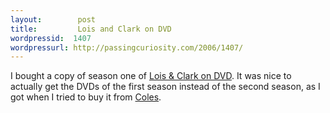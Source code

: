 ```yaml
--- 
layout:        post
title:         Lois and Clark on DVD
wordpressid:  1407
wordpressurl: http://passingcuriosity.com/2006/1407/
---
```


I bought a copy of season one of [Lois & Clark on DVD][1]. It was nice to actually get the DVDs of the first season instead of the second season, as I got when I tried to buy it from [Coles][2].

[1]: http://www.warnervideo.com/loisandclarkdvd/
[2]: http://coles.com.au/
